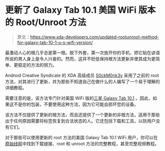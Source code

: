 # 更新了 Galaxy Tab 10.1 美国 WiFi 版本的 Root/Unroot 方法

> 原文：<https://www.xda-developers.com/updated-rootunroot-method-for-galaxy-tab-10-1-u-s-wifi-version/>

最激动人心的根几乎总是第一根。脱下外套，第一次放开你的手机，把它贴在谚语所说的男人身上是令人兴奋的。然而，这并不贬低保持根方法更新并使其成为更简单、更稳定的方法的努力。

Android Creative Syndicate 的 XDA 高级成员 [S0ckM0nk3y](http://forum.xda-developers.com/member.php?u=3130709) 采用了之前的 root 方法，对其进行了更新，并为那些不知道自己在做什么的人编写了一个易于理解的详细教程。

需要注意的是，该方法专门针对美国 WiFi 版的[三星 Galaxy Tab 10.1](http://forum.xda-developers.com/forumdisplay.php?f=1050) 。因此，如果这不是你的包装，不要使用这种方法，因为它可能会损坏您的设备。

该方法不仅提供了更新的根方法，而且还提供了一个更新的非根方法，适用于那些出于任何原因需要将标签恢复到合法状态的人。它还包括下载和工具，以防用户没有它们。

对于那些可以使用更新的 root 方法的美国 Galaxy Tab 10.1 WiFi 用户，你可以在[原始线程](http://forum.xda-developers.com/showthread.php?t=1474971)中找到下载链接、root 和 unroot 方法的完整教程，甚至完整视频教程。